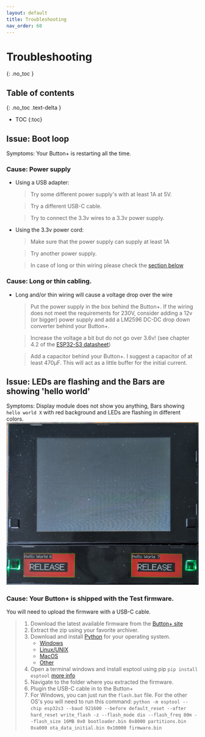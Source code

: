 ```yaml
---
layout: default
title: Troubleshooting
nav_order: 60
---
```


# Troubleshooting
{: .no_toc }

## Table of contents
{: .no_toc .text-delta }
- TOC
{:toc}

## Issue: Boot loop
Symptoms: Your Button+ is restarting all the time.

### Cause: Power supply
* Using a USB adapter: 
  > Try some different power supply's with at least 1A at 5V.

  > Try a different USB-C cable.

  > Try to connect the 3.3v wires to a 3.3v power supply.
* Using the 3.3v power cord:
  > Make sure that the power supply can supply at least 1A

  > Try another power supply.

  > In case of long or thin wiring please check the [section below](#cause-long-or-thin-cabling) 

### Cause: Long or thin cabling.

* Long and/or thin wiring will cause a voltage drop over the wire
  > Put the power supply in the box behind the Button+. If the wiring does not meet the requirements for 230V,
  > consider adding a 12v (or bigger) power supply and add a LM2596 DC-DC drop down converter behind your Button+.
  
  > Increase the voltage a bit but do not go over 3.6v! (see chapter 4.2 of the [ESP32-S3 datasheet](https://www.espressif.com/sites/default/files/documentation/esp32-s3_datasheet_en.pdf))
  
  > Add a capacitor behind your Button+. I suggest a capacitor of at least 470µF. This will act as a little buffer 
  > for the initial current.

## Issue: LEDs are flashing and the Bars are showing 'hello world'
Symptoms: Display module does not show you anything, Bars showing `hello world X` with red background and LEDs are 
flashing in different colors.
![Button+ with test firmware](./pictures/troubleshooting/troubleshooting_0_test_firmware.jpg)

### Cause: Your Button+ is shipped with the Test firmware.
You will need to upload the firmware with a USB-C cable.
  > 1. Download the latest available firmware from the [Button+ site](https://button.plus/support/firmware)
  > 2. Extract the zip using your favorite archiver.
  > 3. Download and install [Python](https://www.python.org/downloads/) for your operating system.
  >    * [Windows](https://www.python.org/downloads/windows/)
  >    * [Linux/UNIX](https://www.python.org/downloads/source/)
  >    * [MacOS](https://www.python.org/downloads/macos/)
  >    * [Other](https://www.python.org/downloads/other/)
  > 4. Open a terminal windows and install esptool using pip 
  >    `pip install esptool` [more info](https://docs.espressif.com/projects/esptool/en/latest/esp32/installation.html)
  > 5. Navigate to the folder where you extracted the firmware.
  > 6. Plugin the USB-C cable in to the Button+
  > 7. For Windows, you can just run the `flash.bat` file. For the other OS's you will need to run this command:
  >    `python -m esptool --chip esp32s3 --baud 921600 --before default_reset --after hard_reset write_flash -z --flash_mode dio --flash_freq 80m --flash_size 16MB 0x0 bootloader.bin 0x8000 partitions.bin 0xa000 ota_data_initial.bin 0x10000 firmware.bin`